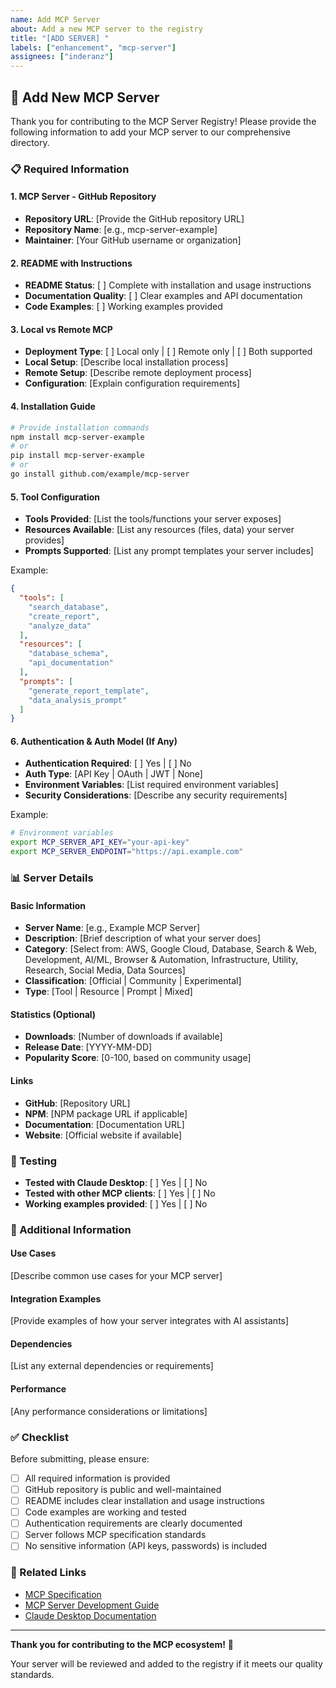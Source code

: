 ```yaml
---
name: Add MCP Server
about: Add a new MCP server to the registry
title: "[ADD SERVER] "
labels: ["enhancement", "mcp-server"]
assignees: ["inderanz"]
---
```


## 🚀 Add New MCP Server

Thank you for contributing to the MCP Server Registry! Please provide the following information to add your MCP server to our comprehensive directory.

### 📋 Required Information

#### 1. MCP Server - GitHub Repository
- **Repository URL**: [Provide the GitHub repository URL]
- **Repository Name**: [e.g., mcp-server-example]
- **Maintainer**: [Your GitHub username or organization]

#### 2. README with Instructions
- **README Status**: [ ] Complete with installation and usage instructions
- **Documentation Quality**: [ ] Clear examples and API documentation
- **Code Examples**: [ ] Working examples provided

#### 3. Local vs Remote MCP
- **Deployment Type**: [ ] Local only | [ ] Remote only | [ ] Both supported
- **Local Setup**: [Describe local installation process]
- **Remote Setup**: [Describe remote deployment process]
- **Configuration**: [Explain configuration requirements]

#### 4. Installation Guide
```bash
# Provide installation commands
npm install mcp-server-example
# or
pip install mcp-server-example
# or
go install github.com/example/mcp-server
```

#### 5. Tool Configuration
- **Tools Provided**: [List the tools/functions your server exposes]
- **Resources Available**: [List any resources (files, data) your server provides]
- **Prompts Supported**: [List any prompt templates your server includes]

Example:
```json
{
  "tools": [
    "search_database",
    "create_report",
    "analyze_data"
  ],
  "resources": [
    "database_schema",
    "api_documentation"
  ],
  "prompts": [
    "generate_report_template",
    "data_analysis_prompt"
  ]
}
```

#### 6. Authentication & Auth Model (If Any)
- **Authentication Required**: [ ] Yes | [ ] No
- **Auth Type**: [API Key | OAuth | JWT | None]
- **Environment Variables**: [List required environment variables]
- **Security Considerations**: [Describe any security requirements]

Example:
```bash
# Environment variables
export MCP_SERVER_API_KEY="your-api-key"
export MCP_SERVER_ENDPOINT="https://api.example.com"
```

### 📊 Server Details

#### Basic Information
- **Server Name**: [e.g., Example MCP Server]
- **Description**: [Brief description of what your server does]
- **Category**: [Select from: AWS, Google Cloud, Database, Search & Web, Development, AI/ML, Browser & Automation, Infrastructure, Utility, Research, Social Media, Data Sources]
- **Classification**: [Official | Community | Experimental]
- **Type**: [Tool | Resource | Prompt | Mixed]

#### Statistics (Optional)
- **Downloads**: [Number of downloads if available]
- **Release Date**: [YYYY-MM-DD]
- **Popularity Score**: [0-100, based on community usage]

#### Links
- **GitHub**: [Repository URL]
- **NPM**: [NPM package URL if applicable]
- **Documentation**: [Documentation URL]
- **Website**: [Official website if available]

### 🧪 Testing

- **Tested with Claude Desktop**: [ ] Yes | [ ] No
- **Tested with other MCP clients**: [ ] Yes | [ ] No
- **Working examples provided**: [ ] Yes | [ ] No

### 📝 Additional Information

#### Use Cases
[Describe common use cases for your MCP server]

#### Integration Examples
[Provide examples of how your server integrates with AI assistants]

#### Dependencies
[List any external dependencies or requirements]

#### Performance
[Any performance considerations or limitations]

### ✅ Checklist

Before submitting, please ensure:

- [ ] All required information is provided
- [ ] GitHub repository is public and well-maintained
- [ ] README includes clear installation and usage instructions
- [ ] Code examples are working and tested
- [ ] Authentication requirements are clearly documented
- [ ] Server follows MCP specification standards
- [ ] No sensitive information (API keys, passwords) is included

### 🔗 Related Links

- [MCP Specification](https://spec.modelcontextprotocol.io/specification/)
- [MCP Server Development Guide](https://modelcontextprotocol.io/docs/server-development)
- [Claude Desktop Documentation](https://docs.anthropic.com/claude/docs/claude-desktop)

---

**Thank you for contributing to the MCP ecosystem!** 🚀

Your server will be reviewed and added to the registry if it meets our quality standards. 